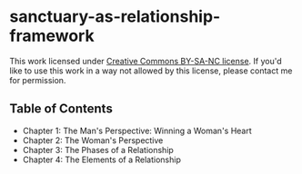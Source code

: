 # sanctuary-as-relationship-framework

This work licensed under [Creative Commons BY-SA-NC license](https://creativecommons.org/licenses/by-nc-sa/2.0/). If you'd like to use this work in a way not allowed by this license, please contact me for permission.

## Table of Contents

- Chapter 1: The Man's Perspective: Winning a Woman's Heart
- Chapter 2: The Woman's Perspective
- Chapter 3: The Phases of a Relationship
- Chapter 4: The Elements of a Relationship
